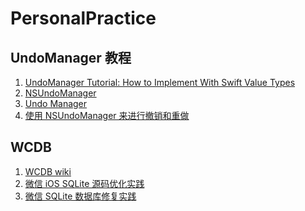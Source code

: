 # PersonalPractice

## UndoManager 教程

1. [UndoManager Tutorial: How to Implement With Swift Value Types][1]
2. [NSUndoManager][2]
3. [Undo Manager][3]
4. [使用 NSUndoManager 来进行撤销和重做][4]

## WCDB

1. [WCDB wiki][5]
2. [微信 iOS SQLite 源码优化实践][6]
3. [微信 SQLite 数据库修复实践][7]

[1]: https://www.raywenderlich.com/5229-undomanager-tutorial-how-to-implement-with-swift-value-types
[2]: https://nshipster.cn/nsundomanager/
[3]: https://developer.apple.com/library/archive/documentation/Cocoa/Conceptual/UndoArchitecture/Articles/UndoManager.html#//apple_ref/doc/uid/20000205-CJBDJCCJ
[4]: https://swift.gg/2015/11/10/ios-undo-and-redo-with-nsundomanager/
[5]: https://github.com/Tencent/wcdb/wiki
[6]: https://mp.weixin.qq.com/s?__biz=MzAwNDY1ODY2OQ==&mid=2649286361&idx=1&sn=78bbcda7f41a14291ad71289e4821f71&scene=21#wechat_redirect
[7]: https://mp.weixin.qq.com/s?__biz=MzAwNDY1ODY2OQ==&mid=2649286467&idx=1&sn=ea5b6dbfecffd33e333ec814473e1313&chksm=8334c3c1b4434ad7c364ff3acae1e62bc5e871a7350aa9cdcb24bd299b42875f0b020acb3620&scene=21#wechat_redirect
